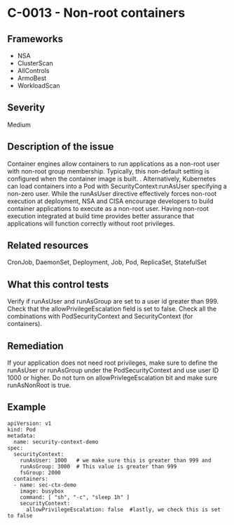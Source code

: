 # C-0013 - Non-root containers

## Frameworks
* NSA
* ClusterScan
* AllControls
* ArmoBest
* WorkloadScan
 
## Severity
Medium

## Description of the issue
Container engines allow containers to run applications as a non-root user with non-root group membership. Typically, this non-default setting is configured when the container image is built. . Alternatively, Kubernetes can load containers into a Pod with SecurityContext:runAsUser specifying a non-zero user. While the runAsUser directive effectively forces non-root execution at deployment, NSA and CISA encourage developers to build container applications to execute as a non-root user. Having non-root execution integrated at build time provides better assurance that applications will function correctly without root privileges.
 
## Related resources
CronJob, DaemonSet, Deployment, Job, Pod, ReplicaSet, StatefulSet
 
## What this control tests 
Verify if runAsUser  and runAsGroup are set to a user id greater than 999. Check that the allowPrivilegeEscalation field is set to false. Check all the combinations with PodSecurityContext and SecurityContext (for containers).
 
## Remediation
If your application does not need root privileges, make sure to define the runAsUser or runAsGroup under the PodSecurityContext and use user ID 1000 or higher. Do not turn on allowPrivlegeEscalation bit and make sure runAsNonRoot is true.
 
## Example
```
apiVersion: v1
kind: Pod
metadata:
  name: security-context-demo
spec:
  securityContext:
    runAsUser: 1000   # we make sure this is greater than 999 and
    runAsGroup: 3000  # This value is greater than 999
    fsGroup: 2000
  containers:
  - name: sec-ctx-demo
    image: busybox
    command: [ "sh", "-c", "sleep 1h" ]
    securityContext:
      allowPrivilegeEscalation: false  #lastly, we check this is set to false
```
